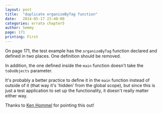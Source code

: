 ```yaml
---
layout: post
title:  "duplicate organizeByTag function"
date:   2014-05-17 23:40:00
categories: errata chapter5
author: Semmy
page: 171
printing: First
---
```


On page 171, the test example has the `organizeByTag` function declared
and defined in two places. One definition should be removed.

In addition, the one defined inside the `main` function doesn't take the
`toDoObjects` parameter.

It's probably a better practice to define it in the `main` function instead
of outside of it (that way it's 'hidden' from the global scope), but since
this is just a test application to set up the functionality, it doesn't
really matter either way.

Thanks to [Ken Hommel](https://www.linkedin.com/pub/ken-hommel/1/2a/225) for pointing this out!
